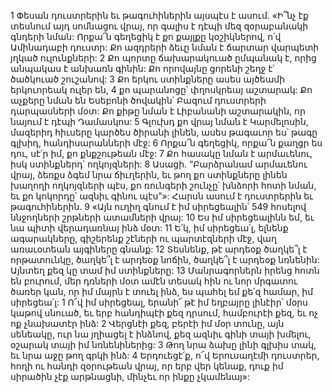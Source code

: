 1 Փեսան դուստրերին եւ թագուհիներին այսպէս է ասում.
«Ի՞նչ էք տեսնում այդ սոմնացու վրայ,
որ գալիս է դէպի մեզ
զօրաբանակի գնդերի նման:
Որքա՜ն գեղեցիկ է քո քայլքը կօշիկներով,
ո՛վ Ամինադաբի դուստր:
Քո ազդրերի ձեւը նման է
ճարտար վարպետի յղկած ուլունքների:
2 Քո պորտը ճախարակուած ըմպանակ է,
որից անպակաս է անխառն գինին:
Քո որովայնը ցորենի շեղջ է՝
ծածկուած շուշանով:
3 Քո երկու ստինքները ասես այծեամի երկուորեակ ուլեր են,
4 քո պարանոցը՝ փղոսկրեայ աշտարակ:
Քո աչքերը նման են Եսեբոնի ծովակին՝
Բազում դուստրերի դարպասների մօտ:
Քո քիթը նման է Լիբանանի աշտարակին,
որ նայում է դէպի Դամասկոս:
5 Գլուխդ քո վրայ նման է Կարմելոսին,
մազերիդ հիւսերը կարծես ծիրանի լինեն,
ասես թագաւոր ես՝ թագը գլխիդ,
հանդիսարանների մէջ:
6 Որքա՜ն գեղեցիկ, որքա՜ն քաղցր ես դու, սէ՛ր իմ,
քո քնքշութեան մէջ:
7 Քո հասակը նման է արմաւենու,
իսկ ստինքներդ՝ ողկոյզների:
8 Ասացի. “Բարձրանամ արմաւենու վրայ,
ձեռքս ձգեմ նրա ճիւղերին,
եւ թող քո ստինքները լինեն խաղողի ողկոյզների պէս,
քո ռունգերի շունչը՝ խնձորի հոտի նման,
եւ քո կոկորդը՝ ազնիւ գինու պէս”»:
Հարսն ասում է դուստրերին եւ թագուհիներին.
9 «Այն ուղիղ գնում է իմ սիրեցեալին՝
549 հոսելով ննջողների շրթների ատամների վրայ:
10 Ես իմ սիրեցեալինն եմ,
եւ նա պիտի վերադառնայ ինձ մօտ:
11 Ե՛կ, իմ սիրեցեա՛լ, ելնենք ագարակները,
գիշերենք շէների ու պարտէզների մէջ,
վաղ առաւօտեան այգիները գնանք:
12 Տեսնենք, թէ արդեօք ծաղկե՞լ է որթատունկը,
ծաղկե՞լ է արդեօք նոճին,
ծաղկե՞լ է արդեօք նռնենին:
Այնտեղ քեզ կը տամ իմ ստինքները:
13 Մանրագորներն իրենց հոտն են բուրում,
մեր դռների մօտ ամէն տեսակ հին ու նոր մրգատու ծառեր կան,
որ իմ մայրն է տուել ինձ,
ես պահել եմ քե՛զ համար, իմ սիրեցեա՛լ:
1 Ո՜վ իմ սիրեցեալ, երանի՜ թէ իմ եղբայրը լինէիր՝
մօրս կաթով սնուած,
եւ երբ հանդիպէի քեզ դրսում, համբուրէի քեզ,
եւ ոչ ոք չնախատէր ինձ:
2 Վերցնէի քեզ, բերէի իմ մօր տունը,
այն սենեակը, ուր նա յղիացել է ինձնով,
քեզ ազնիւ գինի տայի խմելու,
օշարակ տայի իմ նռնենիներից:
3 Թող նրա ձախը լինի գլխիս տակ,
եւ նրա աջը թող գրկի ինձ:
4 Երդուեցէ՛ք, ո՜վ Երուսաղէմի դուստրեր,
հողի ու հանդի զօրութեան վրայ,
որ երբ վեր կենաք,
դուք իմ սիրածին չէք արթնացնի,
մինչեւ որ ինքը չկամենայ»:
